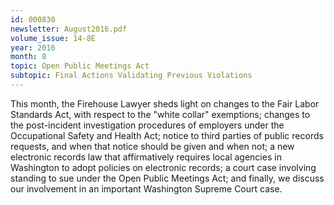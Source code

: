 ```yaml
---
id: 000830
newsletter: August2016.pdf
volume_issue: 14-8E
year: 2016
month: 8
topic: Open Public Meetings Act
subtopic: Final Actions Validating Previous Violations
---
```


This  month, the Firehouse Lawyer sheds light on changes to the Fair Labor Standards Act, with respect to the "white collar" exemptions; changes to the post-incident investigation procedures of employers under the Occupational Safety and Health Act; notice to third parties of public records requests, and when that notice should be given and when not; a new electronic records law that affirmatively requires local agencies in Washington to adopt policies on electronic records; a court case involving standing to sue under the Open Public Meetings Act; and finally, we discuss our involvement in an important Washington Supreme Court case.